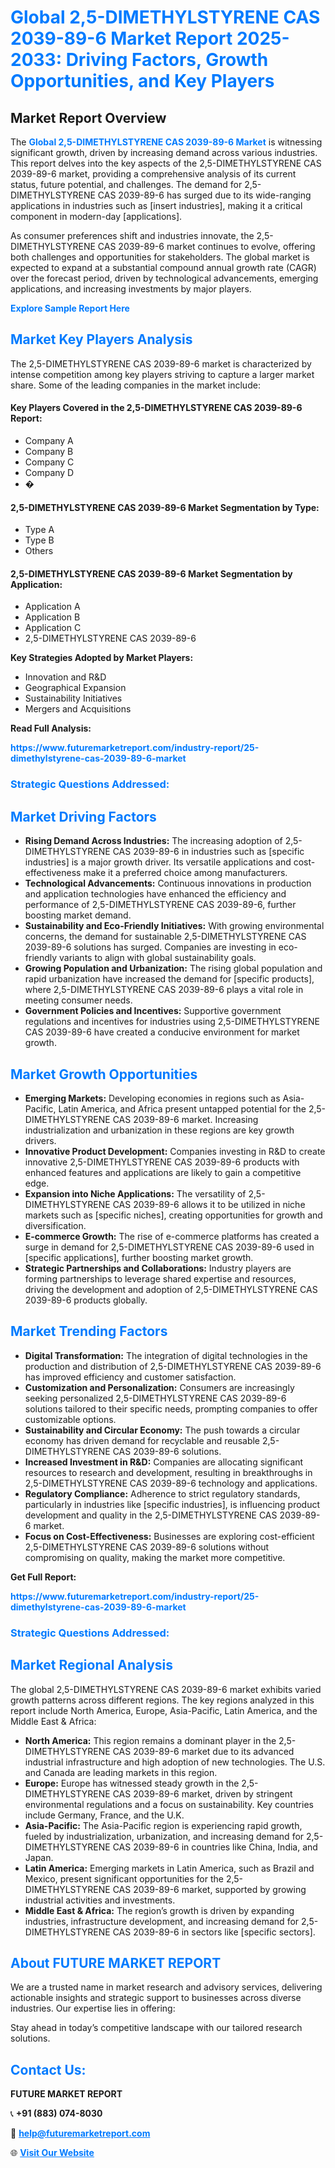 <h1 style="color: #007BFF;">Global 2,5-DIMETHYLSTYRENE CAS 2039-89-6 Market Report 2025-2033: Driving Factors, Growth Opportunities, and Key Players</h1>

<section id="overview">
<h2>Market Report Overview</h2>
<p>The <a href="https://www.futuremarketreport.com/industry-report/25-dimethylstyrene-cas-2039-89-6-market" style="color: #007BFF; text-decoration: none;"><strong>Global 2,5-DIMETHYLSTYRENE CAS 2039-89-6 Market</strong></a> is witnessing significant growth, driven by increasing demand across various industries. This report delves into the key aspects of the 2,5-DIMETHYLSTYRENE CAS 2039-89-6 market, providing a comprehensive analysis of its current status, future potential, and challenges. The demand for 2,5-DIMETHYLSTYRENE CAS 2039-89-6 has surged due to its wide-ranging applications in industries such as [insert industries], making it a critical component in modern-day [applications].</p>
<p>As consumer preferences shift and industries innovate, the 2,5-DIMETHYLSTYRENE CAS 2039-89-6 market continues to evolve, offering both challenges and opportunities for stakeholders. The global market is expected to expand at a substantial compound annual growth rate (CAGR) over the forecast period, driven by technological advancements, emerging applications, and increasing investments by major players.</p>
</section>

<section id="overview">
<p><a href="https://www.futuremarketreport.com/request-sample/reportId=121782" style="color: #007BFF; text-decoration: none;"><strong>Explore Sample Report Here</strong></a></p>
</section>

<section id="key-players">
<h2 style="color: #007BFF;">Market Key Players Analysis</h2>
<p>The 2,5-DIMETHYLSTYRENE CAS 2039-89-6 market is characterized by intense competition among key players striving to capture a larger market share. Some of the leading companies in the market include:</p>
<h4>Key Players Covered in the 2,5-DIMETHYLSTYRENE CAS 2039-89-6 Report:</h4>
<ul><li>Company A</li><li>Company B</li><li>Company C</li><li>Company D</li><li>�</li></ul>
<h4>2,5-DIMETHYLSTYRENE CAS 2039-89-6 Market Segmentation by Type:</h4>
<ul><li>Type A</li><li>Type B</li><li>Others</li></ul>

<h4>2,5-DIMETHYLSTYRENE CAS 2039-89-6 Market Segmentation by Application:</h4>
<ul><li>Application A</li><li>Application B</li><li>Application C</li><li>2,5-DIMETHYLSTYRENE CAS 2039-89-6</li></ul>
<p><strong>Key Strategies Adopted by Market Players:</strong></p>
<ul>
<li>Innovation and R&D</li>
<li>Geographical Expansion</li>
<li>Sustainability Initiatives</li>
<li>Mergers and Acquisitions</li>
</ul>
</section>

<section>
<p><strong>Read Full Analysis: </strong></p><a href="https://www.futuremarketreport.com/industry-report/25-dimethylstyrene-cas-2039-89-6-market" style="color: #007BFF; text-decoration: none;"><strong>https://www.futuremarketreport.com/industry-report/25-dimethylstyrene-cas-2039-89-6-market</strong></a>
<h3 style="color: #007BFF;">Strategic Questions Addressed:</h3>
</section>

<section id="driving-factors">
<h2 style="color: #007BFF;">Market Driving Factors</h2>
<ul>
<li><strong>Rising Demand Across Industries:</strong> The increasing adoption of 2,5-DIMETHYLSTYRENE CAS 2039-89-6 in industries such as [specific industries] is a major growth driver. Its versatile applications and cost-effectiveness make it a preferred choice among manufacturers.</li>
<li><strong>Technological Advancements:</strong> Continuous innovations in production and application technologies have enhanced the efficiency and performance of 2,5-DIMETHYLSTYRENE CAS 2039-89-6, further boosting market demand.</li>
<li><strong>Sustainability and Eco-Friendly Initiatives:</strong> With growing environmental concerns, the demand for sustainable 2,5-DIMETHYLSTYRENE CAS 2039-89-6 solutions has surged. Companies are investing in eco-friendly variants to align with global sustainability goals.</li>
<li><strong>Growing Population and Urbanization:</strong> The rising global population and rapid urbanization have increased the demand for [specific products], where 2,5-DIMETHYLSTYRENE CAS 2039-89-6 plays a vital role in meeting consumer needs.</li>
<li><strong>Government Policies and Incentives:</strong> Supportive government regulations and incentives for industries using 2,5-DIMETHYLSTYRENE CAS 2039-89-6 have created a conducive environment for market growth.</li>
</ul>
</section>

<section id="growth-opportunities">
<h2 style="color: #007BFF;">Market Growth Opportunities</h2>
<ul>
<li><strong>Emerging Markets:</strong> Developing economies in regions such as Asia-Pacific, Latin America, and Africa present untapped potential for the 2,5-DIMETHYLSTYRENE CAS 2039-89-6 market. Increasing industrialization and urbanization in these regions are key growth drivers.</li>
<li><strong>Innovative Product Development:</strong> Companies investing in R&D to create innovative 2,5-DIMETHYLSTYRENE CAS 2039-89-6 products with enhanced features and applications are likely to gain a competitive edge.</li>
<li><strong>Expansion into Niche Applications:</strong> The versatility of 2,5-DIMETHYLSTYRENE CAS 2039-89-6 allows it to be utilized in niche markets such as [specific niches], creating opportunities for growth and diversification.</li>
<li><strong>E-commerce Growth:</strong> The rise of e-commerce platforms has created a surge in demand for 2,5-DIMETHYLSTYRENE CAS 2039-89-6 used in [specific applications], further boosting market growth.</li>
<li><strong>Strategic Partnerships and Collaborations:</strong> Industry players are forming partnerships to leverage shared expertise and resources, driving the development and adoption of 2,5-DIMETHYLSTYRENE CAS 2039-89-6 products globally.</li>
</ul>
</section>

<section id="trending-factors">
<h2 style="color: #007BFF;">Market Trending Factors</h2>
<ul>
<li><strong>Digital Transformation:</strong> The integration of digital technologies in the production and distribution of 2,5-DIMETHYLSTYRENE CAS 2039-89-6 has improved efficiency and customer satisfaction.</li>
<li><strong>Customization and Personalization:</strong> Consumers are increasingly seeking personalized 2,5-DIMETHYLSTYRENE CAS 2039-89-6 solutions tailored to their specific needs, prompting companies to offer customizable options.</li>
<li><strong>Sustainability and Circular Economy:</strong> The push towards a circular economy has driven demand for recyclable and reusable 2,5-DIMETHYLSTYRENE CAS 2039-89-6 solutions.</li>
<li><strong>Increased Investment in R&D:</strong> Companies are allocating significant resources to research and development, resulting in breakthroughs in 2,5-DIMETHYLSTYRENE CAS 2039-89-6 technology and applications.</li>
<li><strong>Regulatory Compliance:</strong> Adherence to strict regulatory standards, particularly in industries like [specific industries], is influencing product development and quality in the 2,5-DIMETHYLSTYRENE CAS 2039-89-6 market.</li>
<li><strong>Focus on Cost-Effectiveness:</strong> Businesses are exploring cost-efficient 2,5-DIMETHYLSTYRENE CAS 2039-89-6 solutions without compromising on quality, making the market more competitive.</li>
</ul>
</section>

<section>
<p><strong>Get Full Report: </strong></p><a href="https://www.futuremarketreport.com/industry-report/25-dimethylstyrene-cas-2039-89-6-market" style="color: #007BFF; text-decoration: none;"><strong>https://www.futuremarketreport.com/industry-report/25-dimethylstyrene-cas-2039-89-6-market</strong></a>
<h3 style="color: #007BFF;">Strategic Questions Addressed:</h3>
</section>


<section id="regional-analysis">
<h2 style="color: #007BFF;">Market Regional Analysis</h2>
<p>The global 2,5-DIMETHYLSTYRENE CAS 2039-89-6 market exhibits varied growth patterns across different regions. The key regions analyzed in this report include North America, Europe, Asia-Pacific, Latin America, and the Middle East & Africa:</p>
<ul>
<li><strong>North America:</strong> This region remains a dominant player in the 2,5-DIMETHYLSTYRENE CAS 2039-89-6 market due to its advanced industrial infrastructure and high adoption of new technologies. The U.S. and Canada are leading markets in this region.</li>
<li><strong>Europe:</strong> Europe has witnessed steady growth in the 2,5-DIMETHYLSTYRENE CAS 2039-89-6 market, driven by stringent environmental regulations and a focus on sustainability. Key countries include Germany, France, and the U.K.</li>
<li><strong>Asia-Pacific:</strong> The Asia-Pacific region is experiencing rapid growth, fueled by industrialization, urbanization, and increasing demand for 2,5-DIMETHYLSTYRENE CAS 2039-89-6 in countries like China, India, and Japan.</li>
<li><strong>Latin America:</strong> Emerging markets in Latin America, such as Brazil and Mexico, present significant opportunities for the 2,5-DIMETHYLSTYRENE CAS 2039-89-6 market, supported by growing industrial activities and investments.</li>
<li><strong>Middle East & Africa:</strong> The region’s growth is driven by expanding industries, infrastructure development, and increasing demand for 2,5-DIMETHYLSTYRENE CAS 2039-89-6 in sectors like [specific sectors].</li>
</ul>
</section>

<footer>
<h2 style="color: #007BFF;">About FUTURE MARKET REPORT</h2>
<p>We are a trusted name in market research and advisory services, delivering actionable insights and strategic support to businesses across diverse industries. Our expertise lies in offering:</p>

<p>Stay ahead in today’s competitive landscape with our tailored research solutions.</p>

<h2 style="color: #007BFF;">Contact Us:</h2>
<p><strong>FUTURE MARKET REPORT</strong></p>
<p>📞 <strong>+91 (883) 074-8030</strong></p>
<p>📧 <strong><a href="mailto:help@futuremarketreport.com" style="color: #007BFF;">help@futuremarketreport.com</a></strong></p>
<p>🌐 <strong><a href="https://www.futuremarketreport.com/" style="color: #007BFF;">Visit Our Website</a></strong></p>
</footer>